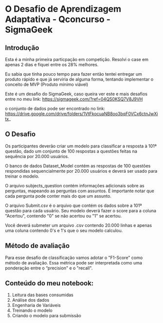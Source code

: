 # O Desafio de Aprendizagem Adaptativa - Qconcurso - SigmaGeek

## Introdução
Esta é a minha primeira particpação em competição. Resolvi o case em apenas 2 dias e fiquei entre os 28% melhores.

Eu sabia que tinha pouco tempo para fazer então tentei entregar um produto rápido e que já serviria de alguma forma, tentando implementar o conceito de MVP (Produto mínimo viável)

Este é um desafio do SigmaGeek, caso queira ver este e mais desafios entre no meu link:
https://sigmageek.com/?ref=04QS0KSQ7V8J9VH

o conjunto de dados pode ser encontrado no link:
https://drive.google.com/drive/folders/1VtFkocuaNB8oo3bqF0VCx6ctnJwXitx_


## O Desafio


Os participantes deverão criar um modelo para classificar a resposta à 101ª questão, dado um conjunto de 100 respostas a questões feitas na sequência por 20.000 usuários.

O banco de dados Dataset_Model contém as respostas de 100 questões respondidas sequencialmente por  20.000 usuários e deverá ser usado para treinar o modelo.

O arquivo subjects_question  contém informações adicionais sobre as perguntas, mapeando as perguntas com assuntos. É importante notar que cada pergunta pode conter mais do que um assunto.

O arquivo Submit.csv é o arquivo que contém os dados sobre a 101ª questão para cada usuário. Seu modelo deverá fazer o score para a coluna "Acertou", contendo "0" se não acertou ou "1" se acertou.

Você deverá submeter um arquivo .csv contendo 20.000 linhas e apenas uma coluna contendo 0's e 1's que o seu modelo calculou.


## Método de avaliação

Para esse desafio de classificação vamos adotar o "F1-Score" como método de avaliação. Essa métrica pode ser interpretada como uma ponderação entre o “precision" e o "recall".

## Conteúdo do meu notebook:
1. Leitura das bases consumidas
2. Análise dos dados
3. Engenharia de Variáveis
4. Treinando o modelo
5. Criando o modelo para submissão
